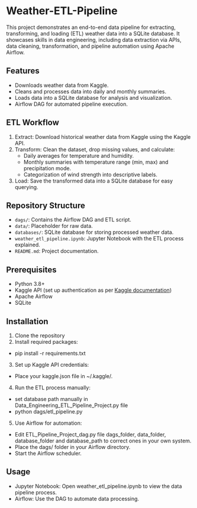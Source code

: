 # Weather-ETL-Pipeline
This project demonstrates an end-to-end data pipeline for extracting, transforming, and loading (ETL) weather data into a SQLite database. It showcases skills in data engineering, including data extraction via APIs, data cleaning, transformation, and pipeline automation using Apache Airflow.

## Features
- Downloads weather data from Kaggle.
- Cleans and processes data into daily and monthly summaries.
- Loads data into a SQLite database for analysis and visualization.
- Airflow DAG for automated pipeline execution.

## ETL Workflow
1. Extract: Download historical weather data from Kaggle using the Kaggle API.
2. Transform: Clean the dataset, drop missing values, and calculate:
   * Daily averages for temperature and humidity.
   * Monthly summaries with temperature range (min, max) and precipitation mode.
   * Categorization of wind strength into descriptive labels.
3. Load: Save the transformed data into a SQLite database for easy querying.

## Repository Structure
- `dags/`: Contains the Airflow DAG and ETL script.
- `data/`: Placeholder for raw data.
- `databases/`: SQLite database for storing processed weather data.
- `weather_etl_pipeline.ipynb`: Jupyter Notebook with the ETL process explained.
- `README.md`: Project documentation.

## Prerequisites
- Python 3.8+
- Kaggle API (set up authentication as per [Kaggle documentation](https://www.kaggle.com/docs/api))
- Apache Airflow
- SQLite

## Installation
1. Clone the repository
2. Install required packages:
- pip install -r requirements.txt
3. Set up Kaggle API credentials:
- Place your kaggle.json file in ~/.kaggle/.
4. Run the ETL process manually:
- set database path manually in Data_Engineering_ETL_Pipeline_Project.py file
- python dags/etl_pipeline.py
5. Use Airflow for automation:
- Edit ETL_Pipeline_Project_dag.py file dags_folder, data_folder, database_folder and database_path to correct ones in your own system.
- Place the dags/ folder in your Airflow directory.
- Start the Airflow scheduler.

## Usage
- Jupyter Notebook: Open weather_etl_pipeline.ipynb to view the data pipeline process.
- Airflow: Use the DAG to automate data processing.











